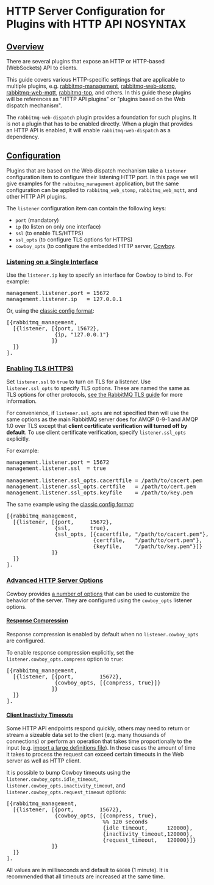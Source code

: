 <!--
Copyright (c) 2007-2018 Pivotal Software, Inc.

All rights reserved. This program and the accompanying materials
are made available under the terms of the under the Apache License, 
Version 2.0 (the "License”); you may not use this file except in compliance 
with the License. You may obtain a copy of the License at

http://www.apache.org/licenses/LICENSE-2.0

Unless required by applicable law or agreed to in writing, software
distributed under the License is distributed on an "AS IS" BASIS,
WITHOUT WARRANTIES OR CONDITIONS OF ANY KIND, either express or implied.
See the License for the specific language governing permissions and
limitations under the License.
-->

# HTTP Server Configuration for Plugins with HTTP API NOSYNTAX

## <a id="overview" class="anchor" href="#overview">Overview</a>

There are several plugins that expose an HTTP or HTTP-based (WebSockets) API
to clients.

This guide covers various HTTP-specific settings that are applicable
to multiple plugins, e.g. [rabbitmq-management](/management.html), [rabbitmq-web-stomp](/web-stomp.html),
[rabbitmq-web-mqtt](/web-mqtt.html), [rabbitmq-top](https://github.com/rabbitmq/rabbitmq-top), and others.
In this guide these plugins will be references as "HTTP API plugins" or "plugins based on the Web dispatch mechanism".

The `rabbitmq-web-dispatch` plugin provides a foundation for such plugins.
It is not a plugin that has to be enabled directly. When a plugin that
provides an HTTP API is enabled, it will enable `rabbitmq-web-dispatch`
as a dependency.

## <a id="configuration" class="anchor" href="#configuration">Configuration</a>

Plugins that are based on the Web dispatch mechanism take a `listener`
configuration item to configure their listening HTTP port. In this
page we will give examples for the `rabbitmq_management` application,
but the same configuration can be applied to `rabbitmq_web_stomp`,
`rabbitmq_web_mqtt`, and other HTTP API plugins.

The `listener` configuration item can contain the following keys:

* `port` (mandatory)
* `ip` (to listen on only one interface)
* `ssl` (to enable TLS/HTTPS)
* `ssl_opts` (to configure TLS options for HTTPS)
* `cowboy_opts` (to configure the embedded HTTP server, [Cowboy](https://ninenines.eu/docs/en/cowboy/2.0/guide/).

### <a id="listener-interface" class="anchor" href="#listener-interfaces">Listening on a Single Interface</a>

Use the `listener.ip` key to specify an interface for Cowboy to bind to. For example:

<pre class="sourcecode ini">
management.listener.port = 15672
management.listener.ip   = 127.0.0.1
</pre>

Or, using the <a href="/configure.html#erlang-term-config-file">classic config format</a>:

<pre class="sourcecode erlang">
[{rabbitmq_management,
  [{listener, [{port, 15672},
               {ip, "127.0.0.1"}
              ]}
  ]}
].
</pre>

### <a id="https" class="anchor" href="#https">Enabling TLS (HTTPS)</a>

Set `listener.ssl` to `true` to turn on TLS for a listener. Use `listener.ssl_opts` to
specify TLS options. These are named the same as TLS options for other protocols, [see
the RabbitMQ TLS guide](/ssl.html) for more information.

For convenience, if `listener.ssl_opts` are not specified then
 will use the same options as the main RabbitMQ
server does for AMQP 0-9-1 and AMQP 1.0 over TLS except that **client certificate
verification will turned off by default**. To use client certificate
verification, specify `listener.ssl_opts` explicitly.

For example:

<pre class="sourcecode ini">
management.listener.port = 15672
management.listener.ssl  = true

management.listener.ssl_opts.cacertfile = /path/to/cacert.pem
management.listener.ssl_opts.certfile   = /path/to/cert.pem
management.listener.ssl_opts.keyfile    = /path/to/key.pem
</pre>

The same example using the <a href="/configure.html#erlang-term-config-file">classic config format</a>:

<pre class="sourcecode erlang">
[{rabbitmq_management,
  [{listener, [{port,     15672},
               {ssl,      true},
               {ssl_opts, [{cacertfile, "/path/to/cacert.pem"},
                           {certfile,   "/path/to/cert.pem"},
                           {keyfile,    "/path/to/key.pem"}]}
              ]}
  ]}
].
</pre>

### <a id="advanced-options" class="anchor" href="#advanced-options">Advanced HTTP Server Options</a>

Cowboy provides [a number of options](https://ninenines.eu/docs/en/cowboy/2.0/manual/cowboy_http/)
that can be used to customize the behavior of the server.
They are configured using the `cowboy_opts` listener options.

#### <a id="advanced-options-compression" class="anchor" href="#advanced-options-compression">Response Compression</a>

Response compression is enabled by default when no `listener.cowboy_opts` are configured.

To enable response compression explicitly, set the `listener.cowboy_opts.compress` option to `true`:

<pre class="sourcecode erlang">
[{rabbitmq_management,
  [{listener, [{port,        15672},
               {cowboy_opts, [{compress, true}]}
              ]}
  ]}
].
</pre>

#### <a id="advanced-options-timeouts" class="anchor" href="#advanced-options-timeouts">Client Inactivity Timeouts</a>

Some HTTP API endpoints respond quickly, others may need to return or stream
a sizeable data set to the client (e.g. many thousands of connections) or perform
an operation that takes time proportionally to the input (e.g. [import a large definitions file](http://www.rabbitmq.com/management.html#load-definitions)).
In those cases the amount of time it takes to process the request can exceed certain
timeouts in the Web server as well as HTTP client.

It is possible to bump Cowboy timeouts using the `listener.cowboy_opts.idle_timeout`,
`listener.cowboy_opts.inactivity_timeout`, and `listener.cowboy_opts.request_timeout` options:

<pre class="sourcecode erlang">
[{rabbitmq_management,
  [{listener, [{port,        15672},
               {cowboy_opts, [{compress, true},
                              %% 120 seconds
                              {idle_timeout,      120000},
                              {inactivity_timeout,120000},
                              {request_timeout,   120000}]}
              ]}
  ]}
].
</pre>

All values are in milliseconds and default to `60000` (1 minute). It is recommended that
all timeouts are increased at the same time.

